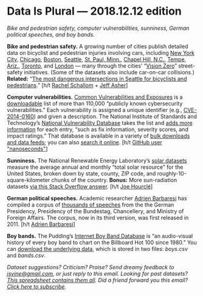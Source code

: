 Data Is Plural — 2018.12.12 edition
===================================

*Bike and pedestrian safety, computer vulnerabilities, sunniness, German political speeches, and boy bands.*


__Bike and pedestrian safety.__ A growing number of cities publish detailed data on bicyclist and pedestrian injuries involving cars, including [New York City](http://www.nyc.gov/html/dot/html/about/vz_datafeeds.shtml), [Chicago](https://data.cityofchicago.org/Transportation/Traffic-Crashes-Crashes/85ca-t3if), [Boston](https://data.boston.gov/dataset/vision-zero-crash-records), [Seattle](https://data.seattle.gov/Transportation/Collisions/vac5-r8kk), [St. Paul, Minn.](https://information.stpaul.gov/Public-Safety/Pedestrian-And-Bike-Crash-Data-Dataset/bw92-5h94), [Chapel Hill, N.C.](https://www.chapelhillopendata.org/explore/?sort=modified&q=crashes), [Tempe, Ariz.](https://data.tempe.gov/dataset/high-severity-traffic-crashes-1-08), [Toronto](http://opendata-torontops.opendata.arcgis.com/datasets/55d5b9f7af7d4710bc98743b2c005f02_0), and [London](https://tfl.gov.uk/corporate/publications-and-reports/road-safety) — many through the cities’ “[Vision Zero](https://visionzeronetwork.org/resources/vision-zero-cities/)” street-safety initiatives. (Some of the datasets also include car-on-car collisions.) __Related:__ “[The most dangerous intersections in Seattle for bicyclists and pedestrians](https://www.seattletimes.com/seattle-news/transportation/the-most-dangerous-intersections-in-seattle-for-bicyclists-and-pedestrians/).” [h/t [Rachel Schallom](http://www.rachelschallom.com/) + [Jeff Asher](https://twitter.com/Crimealytics/status/862709032515194880)]


__Computer vulnerabilities.__ [Common Vulnerabilities and Exposures](https://cve.mitre.org/) is a [downloadable](https://cve.mitre.org/data/downloads/index.html) list of more than 110,000 “publicly known cybersecurity vulnerabilities.” Each vulnerability is assigned a unique identifier (e.g., [CVE-2014-0160](https://cve.mitre.org/cgi-bin/cvename.cgi?name=CVE-2014-0160)) and given a description. The National Institute of Standards and Technology’s [National Vulnerability Database](https://nvd.nist.gov/) takes the list and [adds more information](https://cve.mitre.org/about/cve_and_nvd_relationship.html) for each entry, “such as fix information, severity scores, and impact ratings.” That database is available in a variety of [bulk downloads and data feeds](https://nvd.nist.gov/vuln/data-feeds); you can also [search it online](https://nvd.nist.gov/vuln/search). [h/t [GitHub user "nanoseconds"](https://github.com/toddmotto/public-apis/commit/5bed75a1ea9fb3df6cc03101bc0441acd00f0273)]


__Sunniness.__ The National Renewable Energy Laboratory’s [solar datasets](https://www.nrel.gov/gis/data-solar.html) measure the average annual and monthly “total solar resource” for the United States, broken down by state, county, ZIP code, and roughly-10-square-kilometer chunks of the country. __Bonus:__ More sun-radiation datasets [via this Stack Overflow answer](https://opendata.stackexchange.com/questions/1064/api-for-sun-radiation-illuminance-data/1065#1065). [h/t [Joe Hourclé](https://opendata.stackexchange.com/users/263/joe)]


__German political speeches.__ Academic researcher [Adrien Barbaresi](http://adrien.barbaresi.eu/) has compiled a corpus of [thousands of speeches](http://adrien.barbaresi.eu/corpora/speeches/) from the the German Presidency, Presidency of the Bundestag, Chancellery, and Ministry of Foreign Affairs. The corpus, now in its third version, was first released in 2011. [h/t [Adrien Barbaresi](https://github.com/awesomedata/apd-core/blob/4955130a8898b4d5ace0e699bc1506b3be75b659/core/NaturalLanguage/German-Political-Speeches-Corpus.yml)]


__Boy bands.__ The Pudding’s [Internet Boy Band Database](https://pudding.cool/2018/11/boy-bands/) is “an audio-visual history of every boy band to chart on the Billboard Hot 100 since 1980.” You can [download the underlying data](https://github.com/the-pudding/data/tree/master/boybands), which is stored in two files: *boys.csv* and *bands.csv*.


*Dataset suggestions? Criticism? Praise? Send dreamy feedback to <jsvine@gmail.com>, or just reply to this email. Looking for past datasets? [This spreadsheet contains them all](https://docs.google.com/spreadsheets/d/1wZhPLMCHKJvwOkP4juclhjFgqIY8fQFMemwKL2c64vk). Did a friend forward you this email? [Click here to subscribe](https://tinyletter.com/data-is-plural).*